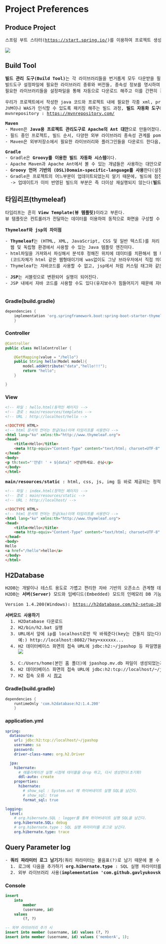 # Project Preferences
## Produce Project
<pre>
스프링 부트 스타터(<a href="https://start.spring.io/">https://start.spring.io/</a>)를 이용하여 프로젝트 생성하기

<img src="https://github.com/RyuKyeongWoo/TIL/blob/main/SpringBootJPA1/img/project.PNG"/>
</pre>
## Build Tool
<pre>
<b>빌드 관리 도구(Build Tool)</b>는 각 라이브러리들을 번거롭게 모두 다운받을 필요없이,
빌드도구 설정파일에 필요한 라이브러리 종류와 버전들, 종속성 정보를 명시하여
필요한 라이브러리들을 설정파일을 통해 자동으로 다운로드 해주고 이를 간편히 관리해주는 도구이다.

우리가 프로젝트에서 작성한 java 코드와 프로젝트 내에 필요한 각종 xml, properties, jar 파일들을
JVM이나 WAS가 인식할 수 있도록 패키징 해주는 빌드 과정, <b>빌드 자동화 도구</b>라고 할 수 있다.
mvnrepository : <a href="https://mvnrepository.com/">https://mvnrepository.com/</a>

<b>Maven</b>
- Maven은 <b>Java용 프로젝트 관리도구로 Apache의 Ant 대안</b>으로 만들어졌다.
- 필드 중인 프로젝트, 빌드 순서, 다양한 외부 라이브러리 종속성 관계를 pom.xml파일에 명시한다.
- Maven은 외부저장소에서 필요한 라이브러리와 플러그인들을 다운로드 한다음, 로컬시스템의 캐시에 모두 저장한다.

<b>Gradle</b>
- Gradle은 <b>Groovy를 이용한 빌드 자동화 시스템</b>이다.
- Apache Maven과 Apache Ant에서 볼 수 있는 개념들은 사용하는 대안으로써 나온 프로젝트 빌드 관리 툴이다(완전한 오픈소스)
- <b>Groovy 언어 기반의 (DSL)Domain-specific-language를 사용</b>한다(설정파일을 xml파일을 사용하는 Maven보다 코드가 훨씬 간결하다)
- Gradle은 프로젝트의 어느부분이 업데이트되었는지 알기 때문에, 빌드에 점진적으로 추가할 수 있다.
  -> 업데이트가 이미 반영된 빌드의 부분은 즉 더이상 재실행되지 않는다(<b>빌드 시간이 훨씬 단축될 수 있다</b>)
</pre>
## 타임리프(thymeleaf)
<pre>
타임리프는 흔히 <b>View Template(뷰 템플릿)</b>이라고 부른다.
뷰 템플릿은 컨트롤러가 전달하는 데이터를 이용하여 동적으로 화면을 구성할 수 있게 해준다.

<b>Thymeleaf와 jsp의 차이점</b>

- <b>Thymeleaf</b>는 (HTML, XML, JavaScript, CSS 및 일반 텍스트)를 처리 할 수 있는 
  웹 및 독립형 환경에서 사용할 수 있는 Java 템플릿 엔진이다.
- html파일을 가져와서 파싱해서 분석후 정해진 위치에 데이터를 치환해서 웹 페이지를 생성한다.
  (코드자체가 html 같은 웹형태이기에 was없이도 그냥 브라우저에서 직접 띄어볼 수 가 있다)
- Thymeleaf는 자바코드를 사용할 수 없고, jsp에서 처럼 커스텀 태그와 같은 기능도 없다.

- <b>JSP</b>는 서블릿으로 변환되어 실행이 되어진다.
- JSP 내에서 자바 코드를 사용할 수도 있다(유지보수가 힘들어지기 때문에 자바 코드를 넣어서 잘 사용하지 않음)
  
</pre>
### Gradle(build.gradle)
```gradle
dependencies {
	implementation 'org.springframework.boot:spring-boot-starter-thymeleaf'
	}
```
### Controller
```java
@Controller
public class HelloController {

    @GetMapping(value = "/hello")
    public String hello(Model model){
        model.addAttribute("data","hello!!!");
        return "hello";
    }

}
```
### View
```html
<!-- 파일 : hello.html(동적인 페이지) -->
<!-- 경로 : main/resources/templates -->
<!-- URL : http://localhost/hello -->

<!DOCTYPE HTML>
<!-- html 문서의 언어는 한글(ko)이며 타임리프를 사용한다 -->
<html lang="ko" xmlns:th="http://www.thymeleaf.org">
<head>
    <title>Hello</title>
    <meta http-equiv="Content-Type" content="text/html; charset=UTF-8" />
</head>
<body>
<p th:text="'안녕! ' + ${data}" >안녕하세요. 손님</p>
</body>
</html>
```
<pre>
<b>main/resources/static</b> : html, css, js, img 등 바로 제공되는 정적컨텐츠 resource directory
</pre>
```html
<!-- 파일 : index.html(정적인 페이지) -->
<!-- 경로 : main/resources/static -->
<!-- URL : http://localhost/ -->

<!DOCTYPE HTML>
<!-- html 문서의 언어는 한글(ko)이며 타임리프를 사용한다 -->
<html lang="ko" xmlns:th="http://www.thymeleaf.org">
<head>
    <title>Hello</title>
    <meta http-equiv="Content-Type" content="text/html; charset=UTF-8" />
</head>
<body>
Hello
<a href="/hello">hello</a>
</body>
</html>
```
## H2Database
<pre>
H2DB는 개발이나 테스트 용도로 가볍고 편리한 자바 기반의 오픈소스 관계형 데이터 베이스 관리 시스템(DBMS)이다.
H2DB는 <b>서버(Server)</b> 모드와 임베디드(Embedded) 모드의 인메모리 DB 기능을 지원한다(본 강의에서는 <b>서버 모드</b>를 사용한다)

Version 1.4.200(Windows): <a href="https://h2database.com/h2-setup-2019-10-14.exe">https://h2database.com/h2-setup-2019-10-14.exe</a>

<b>서버모드 사용하기</b>
  1. H2Database 다운로드
  2. H2/bin/h2.bat 실행
  3. URL에서 앞에 ip를 localhost로만 딱 바꿔준다(key는 건들지 않는다)
     예:) http://localhost:8082/?key=xxxxxx...
  4. H2 데이터베이스 화면의 접속 URL에 jdbc:h2:~/jpashop 등 파일명을 적어주고 연결을 한다(최초 1회)
     <img src="https://github.com/RyuKyeongWoo/TIL/blob/main/SpringBootJPA1/img/server.PNG"/>
     
  5. C:/Users/home(본인 홈 폴더)에 jpashop.mv.db 파일이 생성되었는지 확인한다.
  6. H2 데이터베이스 화면의 접속 URL에 jdbc:h2:tcp://localhost/~/jpashop와 같이 설정 내용에 맞게 입력해서 접속해준다.
  7. H2 접속 오류 시 <a href="https://docs.google.com/document/d/1j0jcJ9EoXMGzwAA2H0b9TOvRtpwlxI5Dtn3sRtuXQas/edit#">참고</a>
</pre>
### Gradle(build.gradle)
```gradle
dependencies {
	runtimeOnly 'com.h2database:h2:1.4.200'
	}
```
### application.yml
```yml
spring:
  datasource:
    url: jdbc:h2:tcp://localhost/~/jpashop
    username: sa
    password:
    driver-class-name: org.h2.Driver

  jpa:
    hibernate:
      # 애플리케이션 실행 시점에 테이블을 drop 하고, 다시 생성한다(초기화)
      ddl-auto: create
    properties:
      hibernate:
        # show_sql : System.out 에 하이버네이트 실행 SQL을 남긴다.
        # show_sql: true
        format_sql: true

logging:
  level:
    # org.hibernate.SQL : logger를 통해 하이버네이트 실행 SQL을 남긴다.
    org.hibernate.SQL: debug
    # org.hibernate.type : SQL 실행 파라미터를 로그로 남긴다.
    org.hibernate.type: trace
```
## Query Parameter log
<pre>
- <b>쿼리 파라미터 로그 남기기</b>(쿼리 파라미터는 물음표(?)로 남기 때문에 볼 수 없다)
  1. 로그에 다음을 추가하기 <b>org.hibernate.type</b> : SQL 실행 파라미터를 로그로 남긴다.
  2. 외부 라이브러리 사용(<b>implementation 'com.github.gavlyukovskiy:p6spy-spring-boot-starter:1.5.6'</b>)
</pre>
### Console
```sql
insert 
    into
        member
        (username, id) 
    values
        (?, ?)

-- 외부 라이브러리 추가 시
insert into member (username, id) values (?, ?)
insert into member (username, id) values ('memberA', 1);
```
